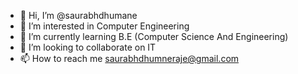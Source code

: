 - 👋 Hi, I’m @saurabhdhumane
- 👀 I’m interested in Computer Engineering
- 🌱 I’m currently learning B.E (Computer Science And Engineering)
- 💞️ I’m looking to collaborate on IT 
- 📫 How to reach me saurabhdhumneraje@gmail.com

<!---
saurabhdhumane/saurabhdhumane is a ✨ special ✨ repository because its `README.md` (this file) appears on your GitHub profile.
You can click the Preview link to take a look at your changes.
--->
